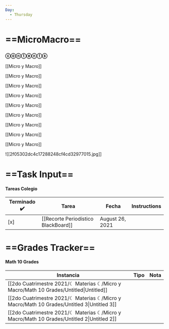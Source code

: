 ```yaml
---
Day:
  - Thursday
---
```

# ==MicroMacro==

### ⓒⓞⓝⓣⓔⓝⓣⓢ

[[Micro y Macro]]

[[Micro y Macro]]

[[Micro y Macro]]

[[Micro y Macro]]

[[Micro y Macro]]

[[Micro y Macro]]

[[Micro y Macro]]

[[Micro y Macro]]

[[Micro y Macro]]

![[2f05302dc4c17288248cf4cd32977015.jpg]]

# ==Task Input==

#### Tareas Colegio

|Terminado ✔️|Tarea|Fecha|Instructions|
|---|---|---|---|
|[x]|[[Recorte Periodístico BlackBoard]]|August 26, 2021||

  
  

  

# ==Grades Tracker==

#### Math 10 Grades

|Instancia|Tipo|Nota|
|---|---|---|
|[[2do Cuatrimestre 2021/☾ Materias ☾/Micro y Macro/Math 10 Grades/Untitled\|Untitled]]|||
|[[2do Cuatrimestre 2021/☾ Materias ☾/Micro y Macro/Math 10 Grades/Untitled 3\|Untitled 3]]|||
|[[2do Cuatrimestre 2021/☾ Materias ☾/Micro y Macro/Math 10 Grades/Untitled 2\|Untitled 2]]|||